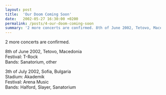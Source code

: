 ```yaml
---
layout: post
title:  'Our Doom Coming Soon'
date:   2002-05-27 16:30:00 +0200
permalink: /posts/4-our-doom-coming-soon
summary: '2 more concerts are confirmed. 8th of June 2002, Tetovo, Macedonia Festival: T-Rock Bands: Sanatorium, other 3th of July 2002, Sofia, Bu...'
---
```


<p>2 more concerts are confirmed.</p>
<p>8th of June 2002, Tetovo, Macedonia<br />Festival: T-Rock<br />
Bands: Sanatorium, other<br />
</p>
<p>3th of July 2002, Sofia, Bulgaria<br />
Stadium: Akademik<br />
Festival: Arena Music<br />
Bands: Halford, Slayer, Sanatorium</p>
